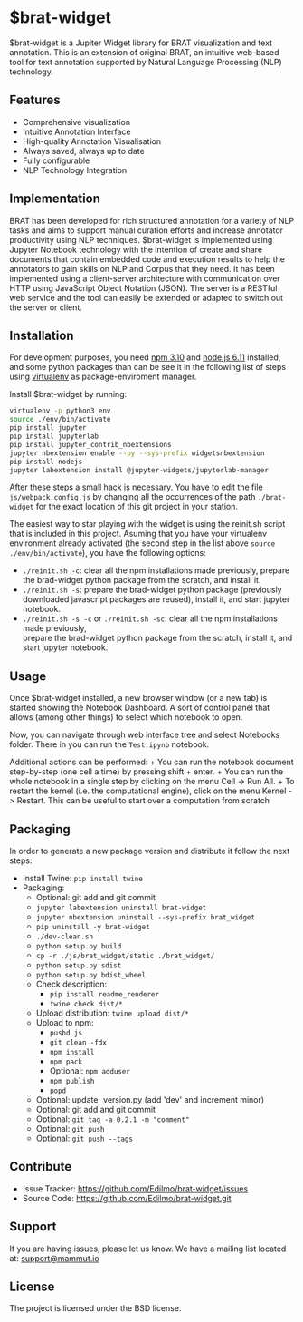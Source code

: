 $brat-widget
========

$brat-widget is a Jupiter Widget library for BRAT visualization and text annotation. This is an extension of original BRAT, 
an intuitive web-based tool for text annotation supported by Natural Language Processing (NLP) technology. 

Features
--------

- Comprehensive visualization
- Intuitive Annotation Interface
- High-quality Annotation Visualisation
- Always saved, always up to date
- Fully configurable
- NLP Technology Integration

Implementation
--------
BRAT has been developed for rich structured annotation for a variety of NLP tasks and aims to support manual curation 
efforts and increase annotator productivity using NLP techniques. 
$brat-widget is implemented using Jupyter Notebook technology with the intention of create and share documents that 
contain embedded code and execution results to help the annotators to gain skills on NLP and Corpus that they need. It has 
been implemented using a client-server architecture with communication over HTTP using JavaScript Object Notation (JSON). 
The server is a RESTful web service and the tool can easily be extended or adapted to switch out the server or client.

Installation
------------
For development purposes, you need [npm 3.10](https://www.npmjs.com/get-npm) and [node.js 6.11](https://nodejs.org/es/) installed, 
and some python packages than can be see it in the following list of steps using 
[virtualenv](https://virtualenv.pypa.io/en/latest/installation/) 
as package-enviroment manager.

Install $brat-widget by running:

```bash
virtualenv -p python3 env
source ./env/bin/activate
pip install jupyter
pip install jupyterlab
pip install jupyter_contrib_nbextensions
jupyter nbextension enable --py --sys-prefix widgetsnbextension
pip install nodejs
jupyter labextension install @jupyter-widgets/jupyterlab-manager
```

After these steps a small hack is necessary. 
You have to edit the file `js/webpack.config.js` by changing all the occurrences of the 
path `./brat-widget` for the exact location of this git project in your station.

The easiest way to star playing with the widget is using the reinit.sh script that is 
included in this project. Asuming that you have your virtualenv environment already activated 
(the second step in the list above `source ./env/bin/activate`), you have the following 
options:  
- `./reinit.sh -c`: clear all the npm installations made previously, prepare the 
					brad-widget python package from the scratch, and install it. 
- `./reinit.sh -s`: prepare the brad-widget python package (previously downloaded 
					javascript packages are reused), install it, and start jupyter 
					notebook.
- `./reinit.sh -s -c` or `./reinit.sh -sc`: clear all the npm installations made previously, 	
											prepare the brad-widget python package from the 
											scratch, install it, and start jupyter notebook.

Usage
----------

Once $brat-widget installed, a new browser window (or a new tab) is started showing the 
Notebook Dashboard.  A sort of control panel that allows (among other things) to select 
which notebook to open.

Now, you can navigate through web interface tree and select Notebooks folder. 
There in you can run the `Test.ipynb` notebook.

Additional actions can be performed:
	+ You can run the notebook document step-by-step (one cell a time) by pressing 
shift + enter.
	+ You can run the whole notebook in a single step by clicking 
	on the menu Cell -> Run All.
	+ To restart the kernel (i.e. the computational engine), click on 
	the menu Kernel -> Restart. 
	This can be useful to start over a computation from scratch
	
Packaging
----------

In order to generate a new package version and distribute it follow the next steps:
- Install Twine: `pip install twine`
- Packaging: 
    - Optional: git add and git commit
    - `jupyter labextension uninstall brat-widget`
    - `jupyter nbextension uninstall --sys-prefix brat_widget`
    - `pip uninstall -y brat-widget`
    - `./dev-clean.sh`
    - `python setup.py build`
    - `cp -r ./js/brat_widget/static ./brat_widget/`
    - `python setup.py sdist`
    - `python setup.py bdist_wheel`
    - Check description: 
        - `pip install readme_renderer`
        - `twine check dist/*`
    - Upload distribution: `twine upload dist/*`
    - Upload to npm:
        - `pushd js`
        - `git clean -fdx`
        - `npm install`
        - `npm pack`
        - Optional: `npm adduser`
        - `npm publish`
        - `popd`
    - Optional: update _version.py (add 'dev' and increment minor)
    - Optional: git add and git commit
    - Optional: `git tag -a 0.2.1 -m "comment"`
    - Optional: `git push`
    - Optional: `git push --tags`

Contribute
----------

- Issue Tracker: https://github.com/Edilmo/brat-widget/issues
- Source Code: https://github.com/Edilmo/brat-widget.git

Support
-------

If you are having issues, please let us know.
We have a mailing list located at: [support@mammut.io](mailto:support@mammut.io)

License
-------

The project is licensed under the BSD license.